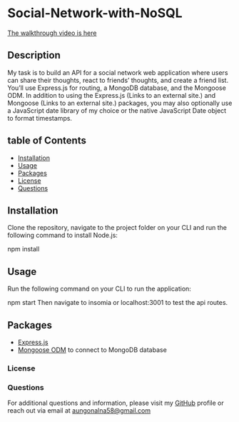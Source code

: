 # Social-Network-with-NoSQL
[The walkthrough video is here]()

## Description

My task is to build an API for a social network web application where users can share their thoughts, react to friends’ thoughts, and create a friend list. You’ll use Express.js for routing, a MongoDB database, and the Mongoose ODM. In addition to using the Express.js (Links to an external site.) and Mongoose (Links to an external site.) packages, you may also optionally use a JavaScript date library of my choice or the native JavaScript Date object to format timestamps.

## table of Contents

* [Installation](#installation)
* [Usage](#usage)
* [Packages](#packages)
* [License](#licenses)
* [Questions](#questions)

## Installation
​Clone the repository, navigate to the project folder on your CLI and run the following command to install Node.js:

 npm install


## Usage
Run the following command on your CLI to run the application:

npm start
Then navigate to insomia or localhost:3001 to test the api routes.

## Packages

* [Express.js ](https://www.npmjs.com/package/express)
* [Mongoose ODM](https://www.npmjs.com/package/mongoose) to connect to MongoDB database

### License



### Questions
For additional questions and information, please visit my [GitHub](https://github.com/ALMA-DEV914) profile or reach out via email at <a href="mailto: aungonalna58@gmail.com"> aungonalna58@gmail.com</a>

